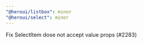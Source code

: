 ```yaml
---
"@heroui/listbox": minor
"@heroui/select": minor
---
```


Fix SelectItem dose not accept value props (#2283)
